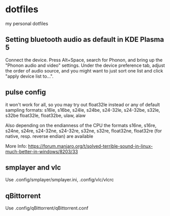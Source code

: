 # dotfiles
my personal dotfiles

<h2>Setting bluetooth audio as default in KDE Plasma 5</h2>
<p>Connect the device. Press Alt+Space, search for Phonon, and bring up the "Phonon audio and video" settings. Under the device preference tab, adjust the order of audio source, and you might want to just sort one list and click "apply device list to...".

<h2>pulse config</h2>
<p>it won't work for all, so you may try out float32le instead or any of default sampling formats:
s16le, s16be, s24le, s24be, s24-32le, s24-32be, s32le, s32be float32le, float32be, ulaw, alaw

Also depending on the endianness of the CPU the
formats s16ne, s16re, s24ne, s24re, s24-32ne, s24-32re, s32ne, s32re,
float32ne, float32re (for native, resp. reverse endian) are available

More Info: https://forum.manjaro.org/t/solved-terrible-sound-in-linux-much-better-in-windows/8203/33

<h2>smplayer and vlc</h2>
<p>Use .config/smplayer/smplayer.ini, .config/vlc/vlcrc

<h2>qBittorrent</h2>
<p>Use .config/qBittorrent/qBittorrent.conf
